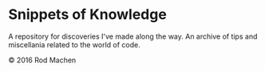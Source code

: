 # Snippets of Knowledge
A repository for discoveries I've made along the way. An archive of tips and miscellania related to the world of code.


&copy; 2016 Rod Machen
